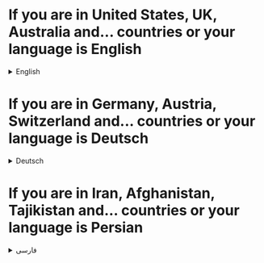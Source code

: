 # If you are in United States, UK, Australia and... countries or your language is English
<details>
<summary>English</summary>

# 🚀 Welcome to My GitHub Profile

Hi there! 👋 I'm a young programmer passionate about learning and sharing knowledge. On my GitHub, you'll find projects and educational content based on the tutorials I follow. Feel free to explore, learn, and collaborate! 🌟

## 📫 Contact Me

- **Email**: 📧 [G.DevFix@gmail.com](mailto:G.DevFix@gmail.com)
- **Telegram**: 💬 [My Telegram](https://t.me/DevFix)

</details>

# If you are in Germany, Austria, Switzerland and... countries or your language is Deutsch

<details>
<summary>Deutsch</summary>

# 🚀 Willkommen zu meinem GitHub-Profil

Hallo! 👋 Ich bin ein junger Programmierer, der leidenschaftlich gerne lernt und Wissen teilt. Auf meinem GitHub finden Sie Projekte und Bildungsinhalte basierend auf den Tutorials, denen ich folge. Fühlen Sie sich frei zu erkunden, zu lernen und zusammenzuarbeiten! 🌟

## 📫 Kontaktieren Sie mich

- **E-Mail**: 📧 [G.DevFix@gmail.com](mailto:G.DevFix@gmail.com)
- **Telegram**: 💬 [Mein Telegram](https://t.me/myusername)

</details>

# If you are in Iran, Afghanistan, Tajikistan and... countries or your language is Persian

<details>
<summary>فارسی</summary>

# 🚀 خوش آمدید به پروفایل گیت‌هاب من

سلام! 👋 من یک برنامه‌نویس جوان هستم که عاشق یادگیری و به اشتراک‌گذاری دانش هستم. در گیت‌هاب من، پروژه‌ها و محتوای آموزشی بر اساس آموزش‌هایی که دنبال می‌کنم را خواهید یافت. آزادانه بگردید، یاد بگیرید و همکاری کنید! 🌟

## 📫 تماس با من

- **ایمیل**: 📧 [G.DevFix@gmail.com](mailto:G.DevFix@gmail.com)
- **تلگرام**: 💬 [تلگرام من](https://t.me/DevFix)

</details>
